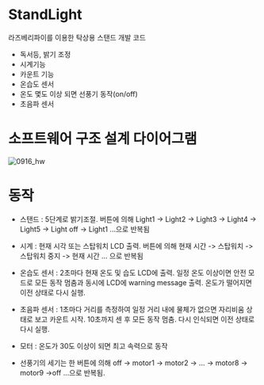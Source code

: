 # StandLight
라즈베리파이를 이용한 탁상용 스탠드 개발 코드

- 독서등, 밝기 조정 
- 시계기능 
- 카운트 기능
- 온습도 센서
- 온도 몇도 이상 되면 선풍기 동작(on/off)
- 초음파 센서

# 소프트웨어 구조 설계 다이어그램
![0916_hw](https://user-images.githubusercontent.com/113006222/190934630-af7ef4c9-7d68-4ef4-8f4d-725c366439ce.png)


# 동작

- 스탠드 : 5단계로 밝기조절. 버튼에 의해 Light1 -> Light2 -> Light3 -> Light4 -> Light5 -> Light off -> Light1 ...으로 반복됨

- 시계 : 현재 시각 또는 스탑워치 LCD 출력. 버튼에 의해 현재 시간 -> 스탑워치 -> 스탑워치 중지 -> 현재 시간 ... 으로 반복됨

- 온습도 센서 : 2초마다 현재 온도 및 습도 LCD에 출력. 일정 온도 이상이면 안전 모드로 모든 동작 멈춤과 동시에 LCD에 warning message 출력. 온도가 떨어지면 이전 상태로 다시 실행.

- 초음파 센서 : 1초마다 거리를 측정하여 일정 거리 내에 물체가 없으면 자리비움 상태로 보고 카운트 시작. 10초까지 센 후 모든 동작 멈춤. 다시 인식되면 이전 상태로 다시 실행.

- 모터 : 온도가 30도 이상이 되면 최고 속력으로 동작

- 선풍기의 세기는 한 버튼에 의해 off -> motor1 -> motor2 -> ... -> motor8 -> motor9 ->off ...으로 반복됨.
